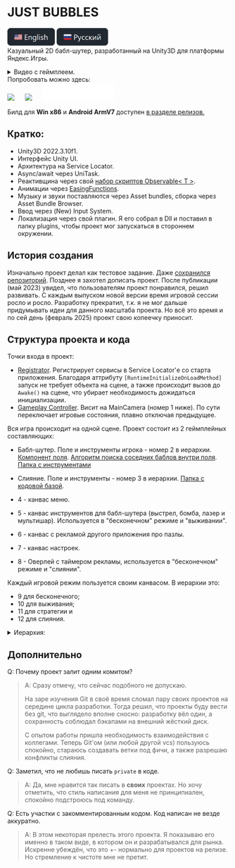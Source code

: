 # JUST BUBBLES
[<img src="GithubImages/eng.png" height="40"/>](/Readme.md)
[<img src="GithubImages/rus.png" height="40"/>](/Readme_ru.md)
<br>Казуальный 2D бабл-шутер, разработанный на Unity3D для платформы Яндекс.Игры.
<details>
  <summary>Видео с геймплеем.</summary>
  
  https://github.com/user-attachments/assets/a0745bc1-491d-48f3-abcb-c22e1d6ad5fd

</details>
Попробовать можно здесь:
<br><a href="https://yandex.com/games/app/225752" title="Yandex Games"><img src="https://yastatic.net/s3/games-static/static-data/images/single-logo/yandex_games_games_en_white.svg" style="height:40px; margin-right: 20px;"></a>
<a href="https://dan398.itch.io/justbubbles" title="Itch.io"><img src="https://static.itch.io/images/badge.svg" style="height:40px; margin-right: 20px;"></a>
<a href="https://github.com/Dan0398/JustBubbles" title="GitHub"><img src="GithubImages/GitHub_Lockup_Light.svg" height="40"></a>

Билд для **Win x86** и **Android ArmV7** доступен [в разделе релизов.](https://github.com/Dan0398/JustBubbles/releases/tag/V1.2)

## Кратко:
- Unity3D 2022.3.10f1.
- Интерфейс Unity UI.
- Архитектура на Service Locator.
- Async/await через UniTask.
- Реактивщина через свой [набор скриптов Observable< T >](/Assets/Scripts/Utils/Observable/).
- Анимации через [EasingFunctions](/Assets/Scripts/EasingFunctions.cs).
- Музыку и звуки поставляются через Asset bundles, сборка через Asset Bundle Browser.
- Ввод через (New) Input System.
- Локализация через свой плагин. Я его собрал в Dll и поставил в папку plugins, чтобы проект мог запускаться в стороннем окружении.

## История создания
Изначально проект делал как тестовое задание. Даже [сохранился репозиторий](https://github.com/Dan0398/BubbleShooter). Позднее я захотел дописать проект. После публикации (май 2023) увидел, что пользователям проект понравился, решил развивать. С каждым выпуском новой версии время игровой сессии росло и росло. Разработку прекратил, т.к. я не мог дальше придумывать идеи для данного масштаба проекта. Но всё это время и по сей день (февраль 2025) проект свою копеечку приносит.

## Структура проекта и кода
Точки входа в проект:
- [Registrator](/Assets/Scripts/Services/DI/Registrator.cs). Регистрирует сервисы в Service Locator'е со старта приложения. Благодаря аттрибуту `[RuntimeInitializeOnLoadMethod]` запуск не требует объекта на сцене, а также происходит вызов до `Awake()` на сцене, что убирает необходимость дожидаться инициализации.
- [Gameplay Controller](/Assets/Scripts/Gameplay/Controller.cs). Висит на MainCamera (номер 1 ниже). По сути переключает игровые состояния, плавно отключая предыдущее.

Вся игра происходит на одной сцене.
Проект состоит из 2 геймплейных составляющих: 
- Бабл-шутер. Поле и инструменты игрока - номер 2 в иерархии. [Компонент поля](Assets/Scripts/Gameplay/Field/BubbleField.cs). [Алгоритм поиска соседних баблов внутри поля](Assets/Scripts/Gameplay/Field/NeighborPlaces.cs). [Папка с инструментами](Assets/Scripts/Gameplay/Instruments/)
- Слияние. Поле и инструменты - номер 3 в иерархии. [Папка с кодовой базой](Assets\Scripts\Gameplay\Merge).

- 4 - канвас меню. 
- 5 - канвас инструментов для бабл-шутера (выстрел, бомба, лазер и мультишар). Используется в "бесконечном" режиме и "выживании".
- 6 - канвас с рекламой другого приложения про пазлы. 
- 7 - канвас настроек. 
- 8 - Оверлей с таймером рекламы, используется в "бесконечном" режиме и "слиянии".

Каждый игровой режим пользуется своим канвасом. В иерархии это:
- 9 для бесконечного;
- 10 для выживания;
- 11 для стратегии и
- 12 для слияния.

<details>
<summary>Иерархия:</summary>
<img src="GithubImages/Hierarchy.png" alt="Hierarchy" style="width: 200px; margin-right: 20px;">
</details>

## Дополнительно

Q: Почему проект залит одним комитом?
>A: Сразу отмечу, что сейчас подобного не допускаю.
>
>На заре изучения Git в своё время сломал пару своих проектов на середине цикла разработки. Тогда решил, что проекты буду вести без git, что выглядело вполне сносно: разработку вёл один, а сохранность соблюдал бэкапами на внешний жёсткий диск.
>
>С опытом работы пришла необходимость взаимодействия с коллегами. Теперь Git'ом (или любой другой vcs) пользуюсь спокойно, стараюсь создавать ветки под фичи, а также разрешаю конфликты слияния.

Q: Заметил, что не любишь писать `private` в коде.
>A: Да, мне нравится так писать в **своих** проектах. Но хочу отметить, что стиль написания для меня не принципиален, спокойно подстроюсь под команду.

Q: Есть участки с закомментированным кодом. Код написан не везде аккуратно.
>A: В этом некоторая прелесть этого проекта. Я показываю его именно в таком виде, в котором он и разрабатывался для рынка. Искренне убеждён, что это +- нормально для проектов на релизе. Но стремление к чистоте мне не претит.
